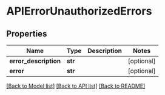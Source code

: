 # APIErrorUnauthorizedErrors

## Properties
Name | Type | Description | Notes
------------ | ------------- | ------------- | -------------
**error_description** | **str** |  | [optional] 
**error** | **str** |  | [optional] 

[[Back to Model list]](../README.md#documentation-for-models) [[Back to API list]](../README.md#documentation-for-api-endpoints) [[Back to README]](../README.md)

